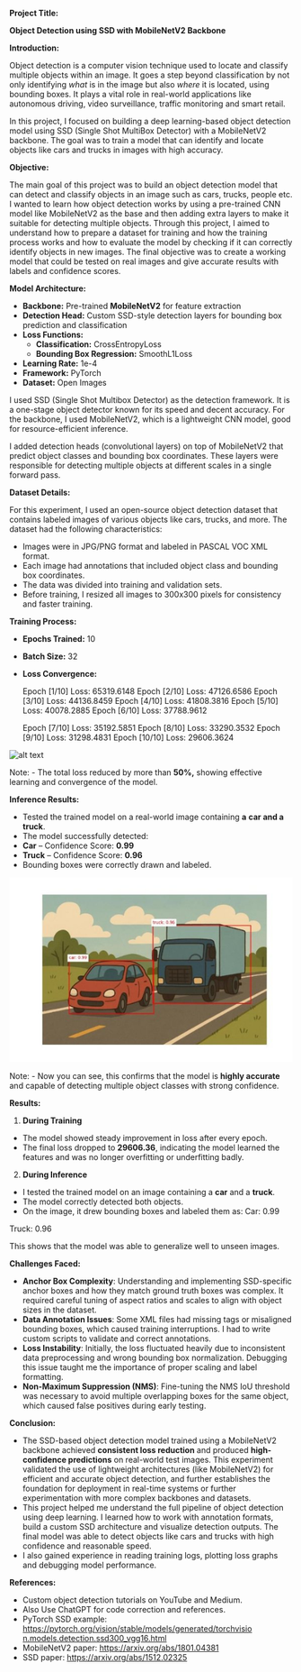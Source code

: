 ﻿**Project Title:** 

**Object Detection using SSD with MobileNetV2 Backbone** 

**Introduction:** 

Object detection is a computer vision technique used to locate and classify multiple objects within an image. It goes a step beyond classification by not only identifying *what* is in the image but also *where* it is located, using bounding boxes. It plays a vital role in real-world applications like autonomous driving, video surveillance, traffic monitoring and smart retail. 

In this project, I focused on building a deep learning-based object detection model using SSD (Single Shot MultiBox Detector) with a MobileNetV2 backbone. The goal was to train a model that can identify and locate objects like cars and trucks in images with high accuracy. 

**Objective:** 

The main goal of this project was to build an object detection model that can detect and classify objects in an image such as cars, trucks, people etc. I wanted to learn how object detection works by using a pre-trained CNN model like MobileNetV2 as the base and then adding extra layers to make it suitable for detecting multiple objects. Through this project, I aimed to understand how to prepare a dataset for training and how the training process works and how to evaluate the model by checking if it can correctly identify objects in new images. The final objective was to create a working model that could be tested on real images and give accurate results with labels and confidence scores. 

**Model Architecture:** 

- **Backbone:** Pre-trained **MobileNetV2** for feature extraction 
- **Detection Head:** Custom SSD-style detection layers for bounding box prediction and classification 
- **Loss Functions:** 
  - **Classification:** CrossEntropyLoss 
  - **Bounding Box Regression:** SmoothL1Loss 
- **Learning Rate:** 1e-4 
- **Framework:** PyTorch 
- **Dataset:** Open Images

I used SSD (Single Shot Multibox Detector) as the detection framework. It is a one-stage object detector known for its speed and decent accuracy. For the backbone, I used MobileNetV2, which is a lightweight CNN model, good for resource-efficient inference. 

I added detection heads (convolutional layers) on top of MobileNetV2 that predict object classes and bounding box coordinates. These layers were responsible for detecting multiple objects at different scales in a single forward pass. 

**Dataset Details:** 

For this experiment, I used an open-source object detection dataset that contains labeled images of various objects like cars, trucks, and more. The dataset had the following characteristics: 

- Images were in JPG/PNG format and labeled in PASCAL VOC XML format. 
- Each image had annotations that included object class and bounding box coordinates. 
- The data was divided into training and validation sets. 
- Before training, I resized all images to 300x300 pixels for consistency and faster training. 

**Training Process:** 

- **Epochs Trained:** 10 
- **Batch Size:** 32 
- **Loss Convergence:** 

  Epoch [1/10]               Loss: 65319.6148   Epoch [2/10]               Loss: 47126.6586   Epoch [3/10]               Loss: 44136.8459   Epoch [4/10]               Loss: 41808.3816   Epoch [5/10]               Loss: 40078.2885   Epoch [6/10]               Loss: 37788.9612   

  Epoch [7/10]               Loss: 35192.5851   Epoch [8/10]               Loss: 33290.3532   Epoch [9/10]               Loss: 31298.4831   Epoch [10/10]             Loss: 29606.3624   

![alt text](Aspose.Words.4caf4d9d-8407-4d1c-a9fb-2abfb0084843.001.jpeg)

Note: - The total loss reduced by more than **50%,** showing effective learning and convergence of the model. 

**Inference Results:** 

- Tested the trained model on a real-world image containing **a** **car and a truck**. 
- The model successfully detected: 
- **Car** – Confidence Score: **0.99** 
- **Truck** – Confidence Score: **0.96** 
- Bounding boxes were correctly drawn and labeled. 

![alt text](https://github.com/Kaif2596/Object-Detection-Model-Building-Assignment/blob/main/image01.jpeg)

Note: - Now you can see, this confirms that the model is **highly accurate** and capable of detecting multiple object classes with strong confidence. 

**Results:** 

1) **During Training** 
- The model showed steady improvement in loss after every epoch. 
- The final loss dropped to **29606.36**, indicating the model learned the features and was no longer overfitting or underfitting badly. 
2) **During Inference** 
- I tested the trained model on an image containing a **car** and a **truck**. 
- The model correctly detected both objects. 
- On the image, it drew bounding boxes and labeled them as: Car: 0.99 

Truck: 0.96 

This shows that the model was able to generalize well to unseen images. 

**Challenges Faced:** 

- **Anchor Box Complexity**: Understanding and implementing SSD-specific anchor boxes and how they match ground truth boxes was complex. It required careful tuning of aspect ratios and scales to align with object sizes in the dataset. 
- **Data Annotation Issues**: Some XML files had missing tags or misaligned bounding boxes, which caused training interruptions. I had to write custom scripts to validate and correct annotations. 
- **Loss Instability**: Initially, the loss fluctuated heavily due to inconsistent data preprocessing and wrong bounding box normalization. Debugging this issue taught me the importance of proper scaling and label formatting. 
- **Non-Maximum Suppression (NMS)**: Fine-tuning the NMS IoU threshold was necessary to avoid multiple overlapping boxes for the same object, which caused false positives during early testing. 

**Conclusion:** 

- The SSD-based object detection model trained using a MobileNetV2 backbone achieved **consistent loss reduction** and produced **high- confidence predictions** on real-world test images. This experiment validated the use of lightweight architectures (like MobileNetV2) for efficient and accurate object detection, and further establishes the foundation for deployment in real-time systems or further experimentation with more complex backbones and datasets. 
- This project helped me understand the full pipeline of object detection using deep learning. I learned how to work with annotation formats, build a custom SSD architecture and visualize detection outputs. The final model was able to detect objects like cars and trucks with high confidence and reasonable speed. 
- I also gained experience in reading training logs, plotting loss graphs and debugging model performance. 

**References:** 

- Custom object detection tutorials on YouTube and Medium. 
- Also Use ChatGPT for code correction and references. 
- PyTorch SSD example:  [https://pytorch.org/vision/stable/models/generated/torchvisio n.models.detection.ssd300_vgg16.html ](https://pytorch.org/vision/stable/models/generated/torchvision.models.detection.ssd300_vgg16.html) 
- MobileNetV2 paper: [ https://arxiv.org/abs/1801.04381 ](https://arxiv.org/abs/1801.04381) 
- SSD paper: [ https://arxiv.org/abs/1512.02325 ](https://arxiv.org/abs/1512.02325) 
